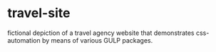 # travel-site

fictional depiction of a travel agency website that demonstrates css-automation by means of various GULP packages.
